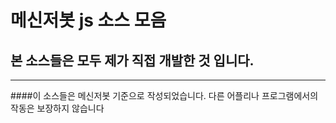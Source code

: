 # 메신저봇 js 소스 모음
## 본 소스들은 모두 제가 직접 개발한 것 입니다.
------------
####이 소스들은 메신저봇 기준으로 작성되었습니다. 다른 어플리나 프로그램에서의 작동은 보장하지 않습니다
